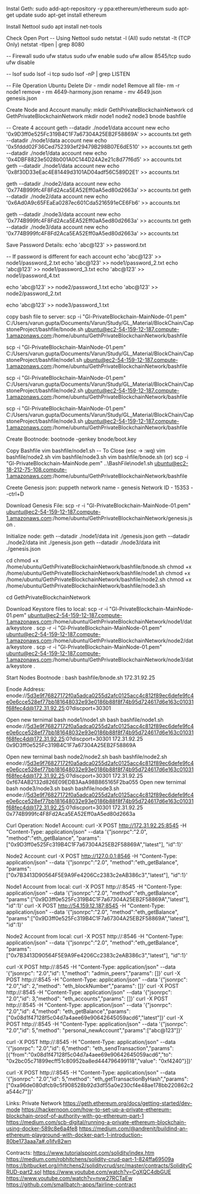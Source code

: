 Instal Geth:
sudo add-apt-repository -y ppa:ethereum/ethereum
sudo apt-get update
sudo apt-get install ethereum

Install Nettool
sudo apt install net-tools

Check Open Port
-- Using Nettool
sudo netstat -l (All)
sudo netstat -lt (TCP Only)
netstat -tlpen | grep 8080

-- Firewall
sudo ufw status
sudo ufw enable
sudo ufw allow 8545/tcp
sudo ufw disable

-- lsof
sudo lsof -i tcp
sudo lsof -nP | grep LISTEN

-- File Operation Ubuntu
Delete Dir - rmdir node1
Remove all file- rm -r node1
remove - rm 4649-harmony.json
rename - mv 4649.json genesis.json

Create Node and Account manully:
mkdir GethPrivateBlockchainNetwork
cd GethPrivateBlockchainNetwork
mkdir node1 node2 node3 bnode bashfile

-- Create 4 account
geth --datadir ./node1/data account new 
echo '0x9D3ff0e525Fc319B4C1F7a67304A25EB2F58869A' >> accounts.txt
geth --datadir ./node1/data account new
echo '0x5fddd02F36Ced752393ef29479B298B07E6dE510' >> accounts.txt
geth --datadir ./node1/data account new
echo '0x4DBF8823e5028b001A0C144D24A2e21c8d77f6d5' >> accounts.txt
geth --datadir ./node1/data account new
echo '0x8f30D33eEac4E81449d3101AD04adf56C589D2E1' >> accounts.txt

geth --datadir ./node2/data account new
echo '0x774B999fc4F8Fd2Aca5EA52Eff0aA5ed80d2663a' >> accounts.txt
geth --datadir ./node2/data account new
echo '0x6Ad0A9c65FEaEa0287ec601Cda5216591eCE6Fb6' >> accounts.txt

geth --datadir ./node3/data account new
echo '0x774B999fc4F8Fd2Aca5EA52Eff0aA5ed80d2663a' >> accounts.txt
geth --datadir ./node3/data account new
echo '0x774B999fc4F8Fd2Aca5EA52Eff0aA5ed80d2663a' >> accounts.txt



Save Password Details:
echo 'abc@123' >> password.txt

-- If password is different for each account
echo 'abc@123' >> node1/password_2.txt
echo 'abc@123' >> node1/password_2.txt
echo 'abc@123' >> node1/password_3.txt
echo 'abc@123' >> node1/password_4.txt

echo 'abc@123' >> node2/password_1.txt
echo 'abc@123' >> node2/password_2.txt

echo 'abc@123' >> node3/password_1.txt

copy bash file to server:
scp -i "Gl-PrivateBlockchain-MainNode-01.pem" C:/Users/varun.gupta/Documents/Varun/Study/GL_Material/BlockChain/CapstoneProject/bashfile/bnode.sh ubuntu@ec2-54-159-12-187.compute-1.amazonaws.com:/home/ubuntu/GethPrivateBlockchainNetwork/bashfile

scp -i "Gl-PrivateBlockchain-MainNode-01.pem" C:/Users/varun.gupta/Documents/Varun/Study/GL_Material/BlockChain/CapstoneProject/bashfile/node1.sh ubuntu@ec2-54-159-12-187.compute-1.amazonaws.com:/home/ubuntu/GethPrivateBlockchainNetwork/bashfile

scp -i "Gl-PrivateBlockchain-MainNode-01.pem" C:/Users/varun.gupta/Documents/Varun/Study/GL_Material/BlockChain/CapstoneProject/bashfile/node2.sh ubuntu@ec2-54-159-12-187.compute-1.amazonaws.com:/home/ubuntu/GethPrivateBlockchainNetwork/bashfile

scp -i "Gl-PrivateBlockchain-MainNode-01.pem" C:/Users/varun.gupta/Documents/Varun/Study/GL_Material/BlockChain/CapstoneProject/bashfile/node3.sh ubuntu@ec2-54-159-12-187.compute-1.amazonaws.com:/home/ubuntu/GethPrivateBlockchainNetwork/bashfile

Create Bootnode:
bootnode -genkey bnode/boot.key

Copy Bashfile
vim bashfile/node1.sh
-- To Close (esc -> :wq)
vim bashfile/node2.sh
vim bashfile/node3.sh
vim bashfile/bnode.sh
(or)
scp -i "Gl-PrivateBlockchain-MainNode.pem" ..\BashFile\node1.sh ubuntu@ec2-18-212-75-108.compute-1.amazonaws.com:/home/ubuntu/GethPrivateBlockchainNetwork/bashfile

Creete Genesis json:
puppeth
network name - genesis
Network ID - 15353
--ctrl+D

Download Genesis File:
scp -r -i "Gl-PrivateBlockchain-MainNode-01.pem" ubuntu@ec2-54-159-12-187.compute-1.amazonaws.com:/home/ubuntu/GethPrivateBlockchainNetwork/genesis.json .

Initialize node:
geth --datadir ./node1/data init ./genesis.json
geth --datadir ./node2/data init ./genesis.json
geth --datadir ./node3/data init ./genesis.json

cd
chmod +x /home/ubuntu/GethPrivateBlockchainNetwork/bashfile/bnode.sh
chmod +x /home/ubuntu/GethPrivateBlockchainNetwork/bashfile/node1.sh
chmod +x /home/ubuntu/GethPrivateBlockchainNetwork/bashfile/node2.sh
chmod +x /home/ubuntu/GethPrivateBlockchainNetwork/bashfile/node3.sh

cd GethPrivateBlockchainNetwork

Download Keystore files to local:
scp -r -i "Gl-PrivateBlockchain-MainNode-01.pem" ubuntu@ec2-54-159-12-187.compute-1.amazonaws.com:/home/ubuntu/GethPrivateBlockchainNetwork/node1/data/keystore .
scp -r -i "Gl-PrivateBlockchain-MainNode-01.pem" ubuntu@ec2-54-159-12-187.compute-1.amazonaws.com:/home/ubuntu/GethPrivateBlockchainNetwork/node2/data/keystore .
scp -r -i "Gl-PrivateBlockchain-MainNode-01.pem" ubuntu@ec2-54-159-12-187.compute-1.amazonaws.com:/home/ubuntu/GethPrivateBlockchainNetwork/node3/data/keystore .

Start Nodes
Bootnode : 
bash bashfile/bnode.sh 172.31.92.25

Enode Address:
enode://5d3e9f76827172f0a5adca0255d2afc0125acc4c812f89ec6defe9fc4e0e6cce528ef77bb181648032e93e0186b88f8f74b95d724617d6e163c01031f68fec4d@172.31.92.25:0?discport=30301

Open new ternimal
bash node1/node1.sh <enode addr> <Private IP> <Account>
bash bashfile/node1.sh enode://5d3e9f76827172f0a5adca0255d2afc0125acc4c812f89ec6defe9fc4e0e6cce528ef77bb181648032e93e0186b88f8f74b95d724617d6e163c01031f68fec4d@172.31.92.25:0?discport=30301 172.31.92.25 0x9D3ff0e525Fc319B4C1F7a67304A25EB2F58869A

Open new ternimal
bash node2/node2.sh <enode addr> <Private IP> <Account>
bash bashfile/node2.sh enode://5d3e9f76827172f0a5adca0255d2afc0125acc4c812f89ec6defe9fc4e0e6cce528ef77bb181648032e93e0186b88f8f74b95d724617d6e163c01031f68fec4d@172.31.92.25:0?discport=30301 172.31.92.25 0xf674AB2132d826E09EDB3AaA98B865165F2ba055
Open new ternimal
bash node3/node3.sh <enode addr> <Private IP> <Account>
bash bashfile/node3.sh enode://5d3e9f76827172f0a5adca0255d2afc0125acc4c812f89ec6defe9fc4e0e6cce528ef77bb181648032e93e0186b88f8f74b95d724617d6e163c01031f68fec4d@172.31.92.25:0?discport=30301 172.31.92.25 0x774B999fc4F8Fd2Aca5EA52Eff0aA5ed80d2663a

Curl Operation:
Node1 Account:
curl -X POST http://172.31.92.25:8545 -H "Content-Type: application/json" --data '{"jsonrpc":"2.0", "method":"eth_getBalance", "params":["0x9D3ff0e525Fc319B4C1F7a67304A25EB2F58869A","latest"], "id":1}'

Node2 Account:
curl -X POST http://127.0.0.1:8546 -H "Content-Type: application/json" --data '{"jsonrpc":"2.0", "method":"eth_getBalance", "params":["0x7B3413D90564F5E9A9Fe4206Cc2383c2eAB386c3","latest"], "id":1}'

Node1 Account from local:
curl -X POST http://<Public IP>:8545 -H "Content-Type: application/json" --data '{"jsonrpc":"2.0", "method":"eth_getBalance", "params":["0x9D3ff0e525Fc319B4C1F7a67304A25EB2F58869A","latest"], "id":1}'
curl -X POST http://54.159.12.187:8545 -H "Content-Type: application/json" --data '{"jsonrpc":"2.0", "method":"eth_getBalance", "params":["0x9D3ff0e525Fc319B4C1F7a67304A25EB2F58869A","latest"], "id":1}'

Node2 Account from local:
curl -X POST http://<Public IP>:8546 -H "Content-Type: application/json" --data '{"jsonrpc":"2.0", "method":"eth_getBalance", "params":["0x7B3413D90564F5E9A9Fe4206Cc2383c2eAB386c3","latest"], "id":1}'


curl -X POST http://<Public IP>:8545 -H "Content-Type: application/json" --data '{"jsonrpc": "2.0","id": 1,"method": "admin_peers","params": []}'
curl -X POST http://<Public IP>:8545 -H "Content-Type: application/json" --data '{"jsonrpc": "2.0","id": 2,"method": "eth_blockNumber","params": []}'
curl -X POST http://<Public IP>:8545 -H "Content-Type: application/json" --data '{"jsonrpc": "2.0","id": 3,"method": "eth_accounts","params": []}'
curl -X POST http://<Public IP>:8545 -H "Content-Type: application/json" --data '{"jsonrpc": "2.0","id": 4,"method": "eth_getBalance","params":["0x08d1f47128f5c04d7a4aee69e90642645059acd6","latest"]}'
curl -X POST http://<Public IP>:8545 -H "Content-Type: application/json" --data '{"jsonrpc": "2.0","id": 5,"method": "personal_newAccount","params":["abc@123"]}'

curl -X POST http://<Public IP>:8545 -H "Content-Type: application/json" --data '{"jsonrpc": "2.0","id": 6,"method": "eth_sendTransaction","params":[{"from":"0x08d1f47128f5c04d7a4aee69e90642645059acd6","to": "0x2bc05c71899ecff51c80952ba8ed444796499118","value": "0xf4240"}]}'

curl -X POST http://<Public IP>:8545 -H "Content-Type: application/json" --data '{"jsonrpc": "2.0","id": 5,"method": "eth_getTransactionByHash","params":["0xa96de080dfcb9c5f908528b92d3df55a0e230cf4e48ae178bb220862c2a544c7"]}'

Links:
Private Network
https://geth.ethereum.org/docs/getting-started/dev-mode
https://hackernoon.com/how-to-set-up-a-private-ethereum-blockchain-proof-of-authority-with-go-ethereum-part-1
https://medium.com/scb-digital/running-a-private-ethereum-blockchain-using-docker-589c8e6a4fe8
https://medium.com/@andrenit/buildind-an-ethereum-playground-with-docker-part-1-introduction-80be173aaa7a#.o1ifv82wn

Contracts:
https://www.tutorialspoint.com/solidity/index.htm
https://medium.com/robhitchens/solidity-crud-part-1-824ffa69509a
https://bitbucket.org/rhitchens2/soliditycrud/src/master/contracts/SolidityCRUD-part2.sol
https://www.youtube.com/watch?v=CgXQC4dbGUE
https://www.youtube.com/watch?v=nvw27RCTaEw
https://github.com/smallbatch-apps/fairline-contract

